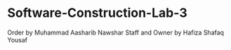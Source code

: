 # Software-Construction-Lab-3
Order by Muhammad Aasharib Nawshar
Staff and Owner by Hafiza Shafaq Yousaf
